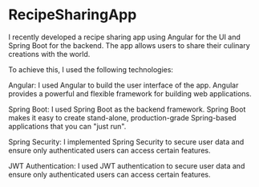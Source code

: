 # RecipeSharingApp

I recently developed a recipe sharing app using Angular for the UI and Spring Boot for the backend. The app allows users to share their culinary creations with the world.

To achieve this, I used the following technologies:

Angular: I used Angular to build the user interface of the app. Angular provides a powerful and flexible framework for building web applications.

Spring Boot: I used Spring Boot as the backend framework. Spring Boot makes it easy to create stand-alone, production-grade Spring-based applications that you can "just run".

Spring Security: I implemented Spring Security to secure user data and ensure only authenticated users can access certain features.

JWT Authentication: I used JWT authentication to secure user data and ensure only authenticated users can access certain features.
